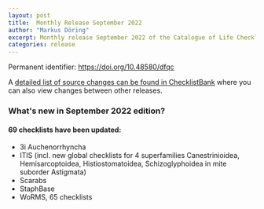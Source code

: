 ```yaml
---
layout: post
title:  Monthly Release September 2022
author: "Markus Döring"
excerpt: Monthly release September 2022 of the Catalogue of Life Checklist
categories: release
---
```


Permanent identifier: https://doi.org/10.48580/dfqc

A [detailed list of source changes can be found in ChecklistBank](https://www.checklistbank.org/dataset/9840/sourcemetrics?hideUnchanged=true&releaseKey=9837) where you can also view changes between other releases.

### What's new in September 2022 edition?

#### 69 checklists have been updated:

 * 3i Auchenorrhyncha
 * ITIS (incl. new global checklists for 4 superfamilies Canestrinioidea, Hemisarcoptoidea, Histiostomatoidea, Schizoglyphoidea in mite suborder Astigmata)
 * Scarabs
 * StaphBase
 * WoRMS, 65 checklists
